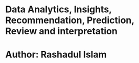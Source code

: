 # Data Analytics, Insights, Recommendation, Prediction, Review and interpretation
# Author: Rashadul Islam


